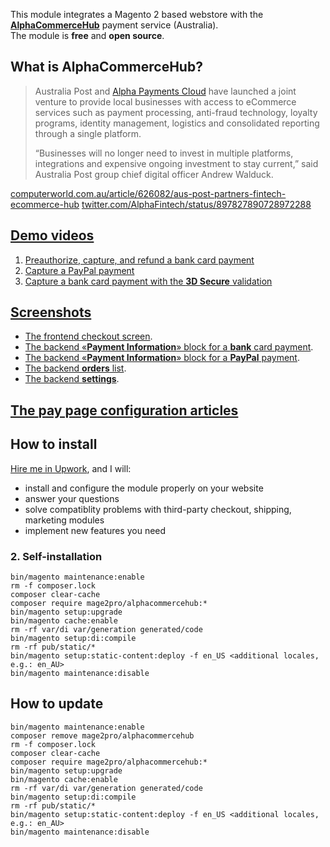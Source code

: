 This module integrates a Magento 2 based webstore with the **[AlphaCommerceHub](http://alphacommercehub.com.au)** payment service (Australia).  
The module is **free** and **open source**.

## What is AlphaCommerceHub?
>Australia Post and [Alpha Payments Cloud](https://mage2.pro/t/3218) have launched a joint venture to provide local businesses with access to eCommerce services such as payment processing, anti-fraud technology, loyalty programs, identity management, logistics and consolidated reporting through a single platform.
>
> “Businesses will no longer need to invest in multiple platforms, integrations and expensive ongoing investment to stay current,” said Australia Post group chief digital officer Andrew Walduck.  

[computerworld.com.au/article/626082/aus-post-partners-fintech-ecommerce-hub](https://www.computerworld.com.au/article/626082/aus-post-partners-fintech-ecommerce-hub)
[twitter.com/AlphaFintech/status/897827890728972288](https://twitter.com/AlphaFintech/status/897827890728972288)

## [Demo videos](https://www.youtube.com/playlist?list=PLTq8uOpBQGsFXcazPVhagNxV8Wb77ggoT)
1. [Preauthorize, capture, and refund a bank card payment](https://www.youtube.com/watch?v=qdnMdWwAoMc&list=PLTq8uOpBQGsFXcazPVhagNxV8Wb77ggoT)
2. [Capture a PayPal payment](https://www.youtube.com/watch?v=ZkLBtJ3uY8E&list=PLTq8uOpBQGsFXcazPVhagNxV8Wb77ggoT)
3. [Capture a bank card payment with the **3D Secure** validation](https://www.youtube.com/watch?v=4AgBqO-YT_Y&list=PLTq8uOpBQGsFXcazPVhagNxV8Wb77ggoT)

## [Screenshots](https://mage2.pro/tags/alphacommercehub-screenshot)
- [The frontend checkout screen](https://mage2.pro/t/topic/5152).
- [The backend «**Payment Information**» block for a **bank** card payment](https://mage2.pro/t/topic/5076).
- [The backend «**Payment Information**» block for a **PayPal** payment](https://mage2.pro/t/topic/5168).
- [The backend **orders** list](https://mage2.pro/t/topic/5170).
- [The backend **settings**](https://mage2.pro/t/topic/4816). 

##  [The **pay page** configuration articles](https://mage2.pro/tags/alphacommercehub-pay-page-configuration)

## How to install
[Hire me in Upwork](https://www.upwork.com/fl/mage2pro), and I will: 
- install and configure the module properly on your website
- answer your questions
- solve compatiblity problems with third-party checkout, shipping, marketing modules
- implement new features you need 

### 2. Self-installation
```
bin/magento maintenance:enable
rm -f composer.lock
composer clear-cache
composer require mage2pro/alphacommercehub:*
bin/magento setup:upgrade
bin/magento cache:enable
rm -rf var/di var/generation generated/code
bin/magento setup:di:compile
rm -rf pub/static/*
bin/magento setup:static-content:deploy -f en_US <additional locales, e.g.: en_AU>
bin/magento maintenance:disable
```

## How to update
```
bin/magento maintenance:enable
composer remove mage2pro/alphacommercehub
rm -f composer.lock
composer clear-cache
composer require mage2pro/alphacommercehub:*
bin/magento setup:upgrade
bin/magento cache:enable
rm -rf var/di var/generation generated/code
bin/magento setup:di:compile
rm -rf pub/static/*
bin/magento setup:static-content:deploy -f en_US <additional locales, e.g.: en_AU>
bin/magento maintenance:disable
```
